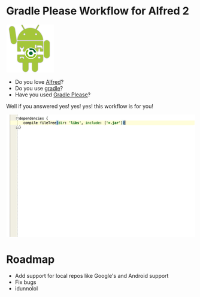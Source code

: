 Gradle Please Workflow for Alfred 2
===================================

![Gradle Android icon](icon.png)

- Do you love [Alfred](http://www.alfredapp.com/)?
- Do you use [gradle](http://www.gradle.org/)?
- Have you used [Gradle Please](http://gradleplease.appspot.com/)?

Well if you answered yes! yes! yes! this workflow is for you!

![Gradle Please Workflow demo](demo.gif)

Roadmap
=======
- Add support for local repos like Google's and Android support
- Fix bugs
- idunnolol
